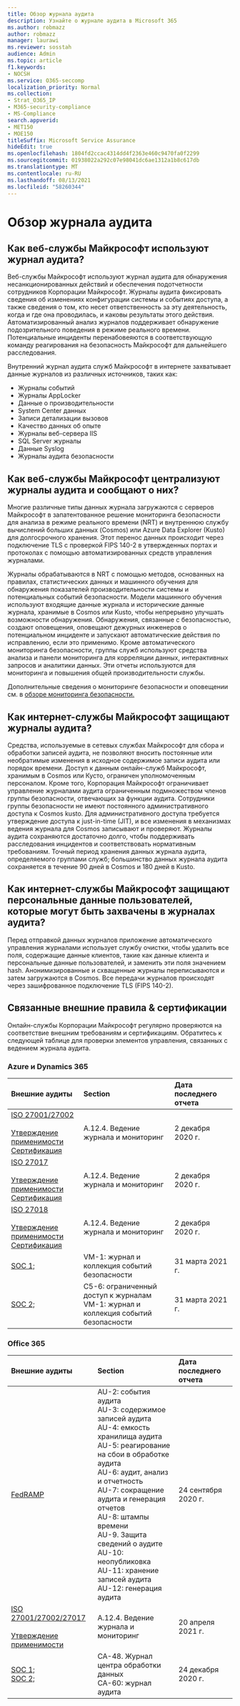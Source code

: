 ```yaml
---
title: Обзор журнала аудита
description: Узнайте о журнале аудита в Microsoft 365
ms.author: robmazz
author: robmazz
manager: laurawi
ms.reviewer: sosstah
audience: Admin
ms.topic: article
f1.keywords:
- NOCSH
ms.service: O365-seccomp
localization_priority: Normal
ms.collection:
- Strat_O365_IP
- M365-security-compliance
- MS-Compliance
search.appverid:
- MET150
- MOE150
titleSuffix: Microsoft Service Assurance
hideEdit: true
ms.openlocfilehash: 1804fd2ccac4314dd4f2363e460c9470fa0f2299
ms.sourcegitcommit: 01938022a292c07e98041dc6ae1312a1b8c617db
ms.translationtype: MT
ms.contentlocale: ru-RU
ms.lasthandoff: 08/13/2021
ms.locfileid: "58260344"
---
```

# <a name="audit-logging-overview"></a>Обзор журнала аудита

## <a name="how-do-microsoft-online-services-employ-audit-logging"></a>Как веб-службы Майкрософт используют журнал аудита?

Веб-службы Майкрософт используют журнал аудита для обнаружения несанкционированных действий и обеспечения подотчетности сотрудников Корпорации Майкрософт. Журналы аудита фиксировать сведения об изменениях конфигурации системы и событиях доступа, а также сведения о том, кто несет ответственность за эту деятельность, когда и где она проводилась, и каковы результаты этого действия. Автоматизированный анализ журналов поддерживает обнаружение подозрительного поведения в режиме реального времени. Потенциальные инциденты перенабовеяются в соответствующую команду реагирования на безопасность Майкрософт для дальнейшего расследования.

Внутренний журнал аудита служб Майкрософт в интернете захватывает данные журналов из различных источников, таких как:

- Журналы событий
- Журналы AppLocker
- Данные о производительности
- System Center данных
- Записи детализации вызовов
- Качество данных об опыте
- Журналы веб-сервера IIS
- SQL Server журналы
- Данные Syslog
- Журналы аудита безопасности

## <a name="how-do-microsoft-online-services-centralize-and-report-on-audit-logs"></a>Как веб-службы Майкрософт централизуют журналы аудита и сообщают о них?

Многие различные типы данных журнала загружаются с серверов Майкрософт в запатентованное решение мониторинга безопасности для анализа в режиме реального времени (NRT) и внутреннюю службу вычислений больших данных (Cosmos) или Azure Data Explorer (Kusto) для долгосрочного хранения. Этот перенос данных происходит через подключение TLS с проверкой FIPS 140-2 в утвержденных портах и протоколах с помощью автоматизированных средств управления журналами.

Журналы обрабатываются в NRT с помощью методов, основанных на правилах, статистических данных и машинного обучения для обнаружения показателей производительности системы и потенциальных событий безопасности. Модели машинного обучения используют входящие данные журнала и исторические данные журнала, хранимые в Cosmos или Kusto, чтобы непрерывно улучшать возможности обнаружения. Обнаружения, связанные с безопасностью, создают оповещения, оповещают дежурных инженеров о потенциальном инциденте и запускают автоматические действия по исправлению, если это применимо. Кроме автоматического мониторинга безопасности, группы служб используют средства анализа и панели мониторинга для корреляции данных, интерактивных запросов и аналитики данных. Эти отчеты используются для мониторинга и повышения общей производительности службы.

Дополнительные сведения о мониторинге безопасности и оповещении см. в [обзоре мониторинга безопасности.](assurance-security-monitoring.md)

## <a name="how-do-microsoft-online-services-protect-audit-logs"></a>Как интернет-службы Майкрософт защищают журналы аудита?

Средства, используемые в сетевых службах Майкрософт для сбора и обработки записей аудита, не позволяют вносить постоянные или необратимые изменения в исходное содержимое записи аудита или порядок времени. Доступ к данным онлайн-служб Майкрософт, хранимым в Cosmos или Кусто, ограничен уполномоченным персоналом. Кроме того, Корпорация Майкрософт ограничивает управление журналами аудита ограниченным подмножеством членов группы безопасности, отвечающих за функции аудита. Сотрудники группы безопасности не имеют постоянного административного доступа к Cosmos kusto. Для административного доступа требуется утверждение доступа к just-in-time (JIT), и все изменения в механизмах ведения журнала для Cosmos записывают и проверяют. Журналы аудита сохраняются достаточно долго, чтобы поддерживать расследования инцидентов и соответствовать нормативным требованиям. Точный период хранения данных журнала аудита, определяемого группами служб; большинство данных журнала аудита сохраняется в течение 90 дней в Cosmos и 180 дней в Kusto.

## <a name="how-do-microsoft-online-services-protect-user-personal-data-that-may-be-captured-in-audit-logs"></a>Как интернет-службы Майкрософт защищают персональные данные пользователей, которые могут быть захвачены в журналах аудита?

Перед отправкой данных журналов приложение автоматического управления журналами использует службу очистки, чтобы удалить все поля, содержащие данные клиентов, такие как данные клиента и персональные данные пользователей, и заменить эти поля значением hash. Анонимизированные и схващенные журналы переписываются и затем загружаются в Cosmos. Все передачи журналов происходят через зашифрованное подключение TLS (FIPS 140-2).

## <a name="related-external-regulations--certifications"></a>Связанные внешние правила & сертификации

Онлайн-службы Корпорации Майкрософт регулярно проверяются на соответствие внешним требованиям и сертификациям. Обратитесь к следующей таблице для проверки элементов управления, связанных с ведением журнала аудита.

### <a name="azure-and-dynamics-365"></a>Azure и Dynamics 365

| **Внешние аудиты** | **Section** | **Дата последнего отчета** |
|:--------------------|:------------|:-----------------------|
| [ISO 27001/27002](https://servicetrust.microsoft.com/ViewPage/MSComplianceGuideV3?command=Download&downloadType=Document&downloadId=e9116047-f327-430c-a83f-166b7e561ad6&tab=7027ead0-3d6b-11e9-b9e1-290b1eb4cdeb&docTab=7027ead0-3d6b-11e9-b9e1-290b1eb4cdeb_ISO_Reports) <br><br> [Утверждение применимости](https://servicetrust.microsoft.com/ViewPage/MSComplianceGuideV3?command=Download&downloadType=Document&downloadId=00af6c3e-7f3e-4e0d-8b0e-79f45ef2cef1&tab=7027ead0-3d6b-11e9-b9e1-290b1eb4cdeb&docTab=7027ead0-3d6b-11e9-b9e1-290b1eb4cdeb_ISO_Reports) <br> [Сертификация](https://servicetrust.microsoft.com/ViewPage/MSComplianceGuideV3?command=Download&downloadType=Document&downloadId=d7af5304-3a31-40e6-9abb-e26352305d41&tab=7027ead0-3d6b-11e9-b9e1-290b1eb4cdeb&docTab=7027ead0-3d6b-11e9-b9e1-290b1eb4cdeb_ISO_Reports) | A.12.4. Ведение журнала и мониторинг | 2 декабря 2020 г. |
| [ISO 27017](https://servicetrust.microsoft.com/ViewPage/MSComplianceGuideV3?command=Download&downloadType=Document&downloadId=e9116047-f327-430c-a83f-166b7e561ad6&tab=7027ead0-3d6b-11e9-b9e1-290b1eb4cdeb&docTab=7027ead0-3d6b-11e9-b9e1-290b1eb4cdeb_ISO_Reports) <br><br> [Утверждение применимости](https://servicetrust.microsoft.com/ViewPage/MSComplianceGuideV3?command=Download&downloadType=Document&downloadId=a3bca0ac-867d-4204-b66b-13665f5f1e8d&tab=7027ead0-3d6b-11e9-b9e1-290b1eb4cdeb&docTab=7027ead0-3d6b-11e9-b9e1-290b1eb4cdeb_ISO_Reports) <br> [Сертификация](https://servicetrust.microsoft.com/ViewPage/MSComplianceGuideV3?command=Download&downloadType=Document&downloadId=25718a8a-f34d-41e1-a95a-c49246508787&tab=7027ead0-3d6b-11e9-b9e1-290b1eb4cdeb&docTab=7027ead0-3d6b-11e9-b9e1-290b1eb4cdeb_ISO_Reports) | A.12.4. Ведение журнала и мониторинг | 2 декабря 2020 г. |
| [ISO 27018](https://servicetrust.microsoft.com/ViewPage/MSComplianceGuideV3?command=Download&downloadType=Document&downloadId=e9116047-f327-430c-a83f-166b7e561ad6&tab=7027ead0-3d6b-11e9-b9e1-290b1eb4cdeb&docTab=7027ead0-3d6b-11e9-b9e1-290b1eb4cdeb_ISO_Reports) <br><br> [Утверждение применимости](https://servicetrust.microsoft.com/ViewPage/MSComplianceGuideV3?command=Download&downloadType=Document&downloadId=00af6c3e-7f3e-4e0d-8b0e-79f45ef2cef1&tab=7027ead0-3d6b-11e9-b9e1-290b1eb4cdeb&docTab=7027ead0-3d6b-11e9-b9e1-290b1eb4cdeb_ISO_Reports) <br> [Сертификация](https://servicetrust.microsoft.com/ViewPage/MSComplianceGuideV3?command=Download&downloadType=Document&downloadId=56904fc3-0942-4ff5-9eef-7cabc751a25c&tab=7027ead0-3d6b-11e9-b9e1-290b1eb4cdeb&docTab=7027ead0-3d6b-11e9-b9e1-290b1eb4cdeb_ISO_Reports) | A.12.4. Ведение журнала и мониторинг | 2 декабря 2020 г. |
| [SOC 1;](https://servicetrust.microsoft.com/ViewPage/MSComplianceGuideV3?command=Download&downloadType=Document&downloadId=b8721ebd-af20-42fe-b22f-8332b0a19517&tab=7027ead0-3d6b-11e9-b9e1-290b1eb4cdeb&docTab=7027ead0-3d6b-11e9-b9e1-290b1eb4cdeb_SOC_%2F_SSAE_16_Reports) | VM-1: журнал и коллекция событий безопасности | 31 марта 2021 г. |
| [SOC 2;](https://servicetrust.microsoft.com/ViewPage/MSComplianceGuideV3?command=Download&downloadType=Document&downloadId=234a0f57-83c1-4afc-a586-a0e7a59592f7&tab=7027ead0-3d6b-11e9-b9e1-290b1eb4cdeb&docTab=7027ead0-3d6b-11e9-b9e1-290b1eb4cdeb_SOC_%2F_SSAE_16_Reports) | C5-6: ограниченный доступ к журналам <br> VM-1: журнал и коллекция событий безопасности | 31 марта 2021 г. |

### <a name="office-365"></a>Office 365

| **Внешние аудиты** | **Section** | **Дата последнего отчета** |
|:--------------------|:------------|:-----------------------|
| [FedRAMP](https://compliance.microsoft.com/compliancemanager) | AU-2: события аудита <br> AU-3: содержимое записей аудита <br> AU-4: емкость хранилища аудита <br> AU-5: реагирование на сбои в обработке аудита <br> AU-6: аудит, анализ и отчетность <br> AU-7: сокращение аудита и генерация отчетов <br> AU-8: штампы времени <br> AU-9. Защита сведений о аудите  <br> AU-10: неопубликовка <br> AU-11: хранение записей аудита <br> AU-12: генерация аудита  | 24 сентября 2020 г. |
| [ISO 27001/27002/27017](https://servicetrust.microsoft.com/ViewPage/MSComplianceGuideV3?command=Download&downloadType=Document&downloadId=8d625374-4f2d-49f8-9d37-a4281ba98222&tab=7027ead0-3d6b-11e9-b9e1-290b1eb4cdeb&docTab=7027ead0-3d6b-11e9-b9e1-290b1eb4cdeb_ISO_Reports) <br><br> [Утверждение применимости](https://servicetrust.microsoft.com/ViewPage/MSComplianceGuideV3?command=Download&downloadType=Document&downloadId=c0df4ce8-c77e-4183-84eb-c8688470d8b1&tab=7027ead0-3d6b-11e9-b9e1-290b1eb4cdeb&docTab=7027ead0-3d6b-11e9-b9e1-290b1eb4cdeb_ISO_Reports) | A.12.4. Ведение журнала и мониторинг | 20 апреля 2021 г. |
| [SOC 1;](https://servicetrust.microsoft.com/ViewPage/MSComplianceGuideV3?command=Download&downloadType=Document&downloadId=90df3f9c-3aaf-4dbf-99d0-ca9f2991721b&tab=7027ead0-3d6b-11e9-b9e1-290b1eb4cdeb&docTab=7027ead0-3d6b-11e9-b9e1-290b1eb4cdeb_SOC_%2F_SSAE_16_Reports) <br> [SOC 2;](https://servicetrust.microsoft.com/ViewPage/MSComplianceGuideV3?command=Download&downloadType=Document&downloadId=a73c1738-7892-42b7-acd3-87b6371c53f6&tab=7027ead0-3d6b-11e9-b9e1-290b1eb4cdeb&docTab=7027ead0-3d6b-11e9-b9e1-290b1eb4cdeb_SOC_%2F_SSAE_16_Reports) | CA-48. Журнал центра обработки данных <br> CA-60: журнал аудита | 24 декабря 2020 г. |